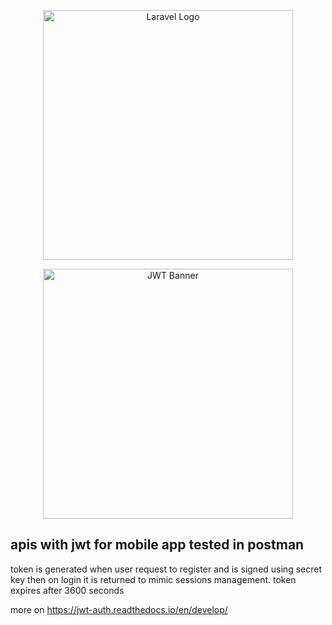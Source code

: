 <p align="center"><a href="https://laravel.com" target="_blank"><img src="https://raw.githubusercontent.com/laravel/art/master/logo-lockup/5%20SVG/2%20CMYK/1%20Full%20Color/laravel-logolockup-cmyk-red.svg" width="400" alt="Laravel Logo"></a></p>

<p align="center"><a href="https://jwt-auth.readthedocs.io/en/develop/" target="_blank"><img src="https://cloud.githubusercontent.com/assets/1801923/9915273/119b9350-5cae-11e5-850b-c941cac60b32.png" width="400" alt="JWT Banner"></a></p>

## apis with jwt for mobile app tested in postman 

token is generated when user request to register and is signed using secret key then on login it is returned to mimic sessions management. token expires after 3600 seconds

more on https://jwt-auth.readthedocs.io/en/develop/
